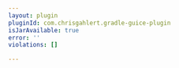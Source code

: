 ```yaml
---
layout: plugin
pluginId: com.chrisgahlert.gradle-guice-plugin
isJarAvailable: true
error: ''
violations: []

---
```

